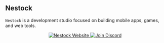 ## Nestock
` Nestock ` is a development studio focused on building mobile apps, games, and web tools.
<p align="center">
  <a href="https://nestock.dev">
    <img src="https://img.shields.io/badge/Visit%20Website-nestock.dev-black?style=for-the-badge&logo=windowsterminal&logoColor=white" alt="Nestock Website" />
  </a>
  <a href="https://discord.gg/twoj-kod">
    <img src="https://img.shields.io/badge/Join%20Discord-5865F2?style=for-the-badge&logo=discord&logoColor=white" alt="Join Discord" />
  </a>
</p>

